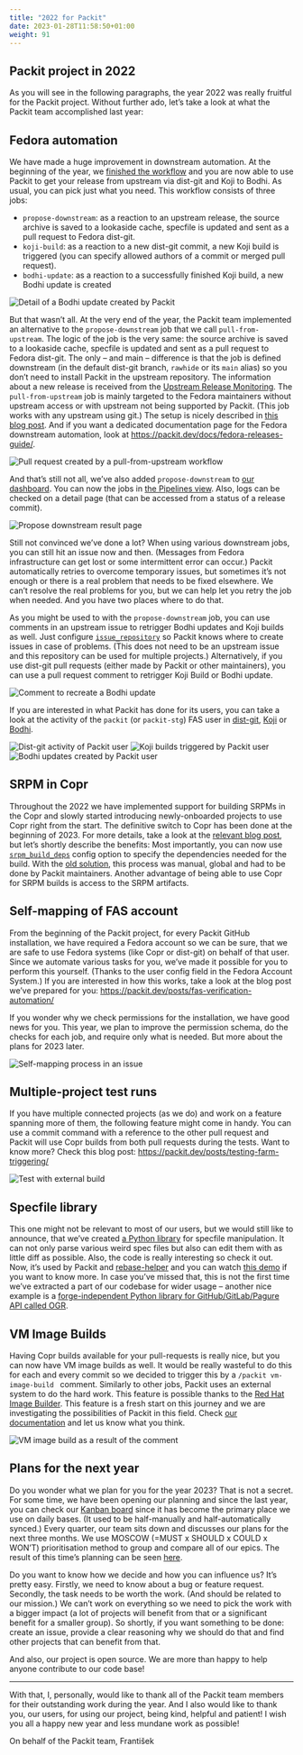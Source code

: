 ```yaml
---
title: "2022 for Packit"
date: 2023-01-28T11:58:50+01:00
weight: 91
---
```


## Packit project in 2022

As you will see in the following paragraphs, the year 2022 was really fruitful for the Packit project. Without further ado, let’s take a look at what the Packit team accomplished last year:

## Fedora automation

We have made a huge improvement in downstream automation. At the beginning of the year, we [finished the workflow](https://packit.dev/posts/downstream-automation/) and you are now able to use Packit to get your release from upstream via dist-git and Koji to Bodhi. As usual, you can pick just what you need. This workflow consists of three jobs:

- `propose-downstream`: as a reaction to an upstream release, the source archive is saved to a lookaside cache, specfile is updated and sent as a pull request to Fedora dist-git.
- `koji-build`: as a reaction to a new dist-git commit, a new Koji build is triggered (you can specify allowed authors of a commit or merged pull request).
- `bodhi-update`: as a reaction to a successfully finished Koji build, a new Bodhi update is created

![Detail of a Bodhi update created by Packit](/images/2022-blog/bodhi-update.png)

But that wasn’t all. At the very end of the year, the Packit team implemented an alternative to the `propose-downstream` job that we call `pull-from-upstream`. The logic of the job is the very same: the source archive is saved to a lookaside cache, specfile is updated and sent as a pull request to Fedora dist-git. The only – and main – difference is that the job is defined downstream (in the default dist-git branch, `rawhide` or its `main` alias) so you don’t need to install Packit in the upstream repository. The information about a new release is received from the [Upstream Release Monitoring](https://docs.fedoraproject.org/en-US/package-maintainers/Upstream_Release_Monitoring). The `pull-from-upstream` job is mainly targeted to the Fedora maintainers without upstream access or with upstream not being supported by Packit. (This job works with any upstream using git.) The setup is nicely described in [this blog post](https://packit.dev/posts/pull-from-upstream). And if you want a dedicated documentation page for the Fedora downstream automation, look at https://packit.dev/docs/fedora-releases-guide/.

![Pull request created by a pull-from-upstream workflow](/images/2022-blog/pull-from-upstream.png)

And that’s still not all, we’ve also added `propose-downstream` to [our dashboard](https://dashboard.packit.dev). You can now the jobs in [the Pipelines view](https://dashboard.packit.dev/pipelines). Also, logs can be checked on a detail page (that can be accessed from a status of a release commit).

![Propose downstream result page](/images/2022-blog/propose-downstream-result-page.png)

Still not convinced we’ve done a lot? When using various downstream jobs, you can still hit an issue now and then. (Messages from Fedora infrastructure can get lost or some intermittent error can occur.) Packit automatically retries to overcome temporary issues, but sometimes it’s not enough or there is a real problem that needs to be fixed elsewhere. We can’t resolve the real problems for you, but we can help let you retry the job when needed. And you have two places where to do that.

As you might be used to with the `propose-downstream` job, you can use comments in an upstream issue to retrigger Bodhi updates and Koji builds as well. Just configure [`issue_repository`](https://packit.dev/docs/configuration/#issue_repository) so Packit knows where to create issues in case of problems. (This does not need to be an upstream issue and this repository can be used for multiple projects.) Alternatively, if you use dist-git pull requests (either made by Packit or other maintainers), you can use a pull request comment to retrigger Koji Build or Bodhi update.

![Comment to recreate a Bodhi update](/images/2022-blog/dist-git-pull-request-comment.png)

If you are interested in what Packit has done for its users, you can take a look at the activity of the `packit` (or `packit-stg`) FAS user in [dist-git](https://src.fedoraproject.org/user/packit), [Koji](https://koji.fedoraproject.org/koji/userinfo?userID=4641) or [Bodhi](https://bodhi.fedoraproject.org/users/packit).

![Dist-git activity of Packit user](/images/2022-blog/packit-dist-git-activity.png)
![Koji builds triggered by Packit user](/images/2022-blog/packit-koji-builds.png)
![Bodhi updates created by Packit user](/images/2022-blog/packit-bodhi-updates-all.png)

## SRPM in Copr

Throughout the 2022 we have implemented support for building SRPMs in the Copr and slowly started introducing newly-onboarded projects to use Copr right from the start. The definitive switch to Copr has been done at the beginning of 2023. For more details, take a look at the [relevant blog post](https://packit.dev/posts/copr-srpms/), but let’s shortly describe the benefits:
Most importantly, you can now use [`srpm_build_deps`](https://packit.dev/docs/configuration/#srpm_build_deps) config option to specify the dependencies needed for the build. With the [old solution](https://github.com/packit/sandcastle), this process was manual, global and had to be done by Packit maintainers. Another advantage of being able to use Copr for SRPM builds is access to the SRPM artifacts.

## Self-mapping of FAS account

From the beginning of the Packit project, for every Packit GitHub installation, we have required a Fedora account so we can be sure, that we are safe to use Fedora systems (like Copr or dist-git) on behalf of that user. Since we automate various tasks for you, we’ve made it possible for you to perform this yourself. (Thanks to the user config field in the Fedora Account System.)
If you are interested in how this works, take a look at the blog post we’ve prepared for you: https://packit.dev/posts/fas-verification-automation/

If you wonder why we check permissions for the installation, we have good news for you. This year, we plan to improve the permission schema, do the checks for each job, and require only what is needed. But more about the plans for 2023 later.

![Self-mapping process in an issue](/images/verify-fas.png)

## Multiple-project test runs

If you have multiple connected projects (as we do) and work on a feature spanning more of them, the following feature might come in handy. You can use a commit command with a reference to the other pull request and Packit will use Copr builds from both pull requests during the tests. Want to know more? Check this blog post: https://packit.dev/posts/testing-farm-triggering/

![Test with external build](/images/2022-blog/test-for-external-build.png)

## Specfile library

This one might not be relevant to most of our users, but we would still like to announce, that we’ve created [a Python library](https://github.com/packit/specfile) for specfile manipulation. It can not only parse various weird spec files but also can edit them with as little diff as possible. Also, the code is really interesting so check it out. Now, it’s used by Packit and [rebase-helper](https://github.com/rebase-helper/rebase-helper) and you can watch [this demo](https://www.youtube.com/watch?v=yzMfBPdFXZY&t=17s) if you want to know more.
In case you’ve missed that, this is not the first time we’ve extracted a part of our codebase for wider usage – another nice example is a [forge-independent Python library for GitHub/GitLab/Pagure API called OGR](https://github.com/packit/ogr/).

## VM Image Builds

Having Copr builds available for your pull-requests is really nice, but you can now have VM image builds as well. It would be really wasteful to do this for each and every commit so we decided to trigger this by a `/packit vm-image-build ` comment. Similarly to other jobs, Packit uses an external system to do the hard work. This feature is possible thanks to the [Red Hat Image Builder](https://console.redhat.com/insights/image-builder). This feature is a fresh start on this journey and we are investigating the possibilities of Packit in this field. Check [our documentation](https://packit.dev/docs/configuration/upstream/vm_image_build) and let us know what you think.

![VM image build as a result of the comment](/images/2022-blog/vm-image-build.png)

## Plans for the next year

Do you wonder what we plan for you for the year 2023? That is not a secret. For some time, we have been opening our planning and since the last year, you can check our [Kanban board](https://github.com/orgs/packit/projects/7/) since it has become the primary place we use on daily bases. (It used to be half-manually and half-automatically synced.)
Every quarter, our team sits down and discusses our plans for the next three months. We use MOSCOW (=MUST x SHOULD x COULD x WON’T) prioritisation method to group and compare all of our epics. The result of this time’s planning can be seen [here](https://github.com/orgs/packit/projects/7/views/25).

Do you want to know how we decide and how you can influence us? It’s pretty easy. Firstly, we need to know about a bug or feature request. Secondly, the task needs to be worth the work. (And should be related to our mission.) We can’t work on everything so we need to pick the work with a bigger impact (a lot of projects will benefit from that or a significant benefit for a smaller group). So shortly, if you want something to be done: create an issue, provide a clear reasoning why we should do that and find other projects that can benefit from that.

And also, our project is open source. We are more than happy to help anyone contribute to our code base!

---

With that, I, personally, would like to thank all of the Packit team members for their outstanding work during the year. And I also would like to thank you, our users, for using our project, being kind, helpful and patient! I wish you all a happy new year and less mundane work as possible!

On behalf of the Packit team,
František
